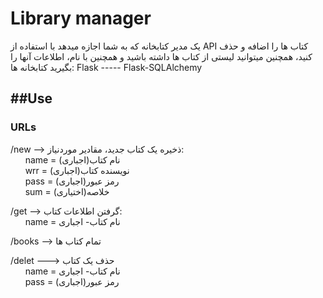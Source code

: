 # Library manager
یک مدیر کتابخانه که به شما اجازه میدهد با استفاده از API کتاب ها را اضافه و حذف کنید، همچنین میتوانید لیستی از کتاب ها داشته باشید و همچنین با نام، اطلاعات آنها را بگیرید
کتابخانه ها: Flask ----- Flask-SQLAlchemy

##Use
---
### URLs
/new --> ذخیره یک کتاب جدید، مقادیر موردنیاز:<br>
&nbsp;&nbsp;&nbsp;&nbsp;&nbsp;&nbsp;name = (اجباری)نام کتاب
<br>&nbsp;&nbsp;&nbsp;&nbsp;&nbsp;&nbsp;wrr = (اجباری)نویسنده کتاب
<br>&nbsp;&nbsp;&nbsp;&nbsp;&nbsp;&nbsp;pass = (اجباری)رمز عبور
<br>&nbsp;&nbsp;&nbsp;&nbsp;&nbsp;&nbsp;sum = (اختیاری)خلاصه

/get --> گرفتن اطلاعات کتاب:
<br>&nbsp;&nbsp;&nbsp;&nbsp;&nbsp;&nbsp;name = نام کتاب- اجباری

/books --> تمام کتاب ها

/delet ---> حذف یک کتاب
<br>&nbsp;&nbsp;&nbsp;&nbsp;&nbsp;&nbsp;name = نام کتاب- اجباری
<br>&nbsp;&nbsp;&nbsp;&nbsp;&nbsp;&nbsp;pass = (اجباری)رمز عبور
